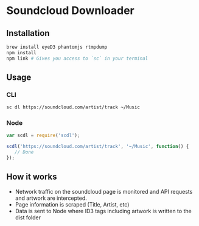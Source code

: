 # Soundcloud Downloader

## Installation
```sh
brew install eyeD3 phantomjs rtmpdump
npm install
npm link # Gives you access to `sc` in your terminal
```

## Usage

### CLI
```sh
sc dl https://soundcloud.com/artist/track ~/Music
```

### Node
```javascript
var scdl = require('scdl');

scdl('https://soundcloud.com/artist/track', '~/Music', function() {
   // Done
});
```

## How it works
* Network traffic on the soundcloud page is monitored and API requests and artwork are intercepted.
* Page information is scraped (Title, Artist, etc)
* Data is sent to Node where ID3 tags including artwork is written to the dist folder


